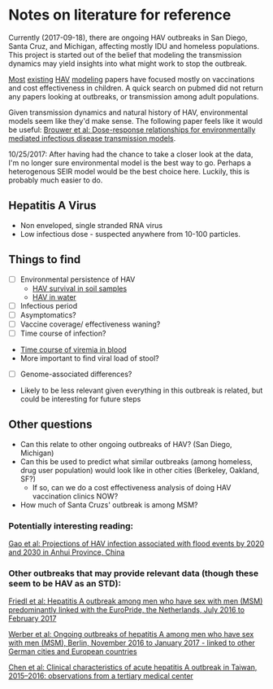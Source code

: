 # Notes on literature for reference

Currently (2017-09-18), there are ongoing HAV outbreaks in San Diego, Santa Cruz, and Michigan, affecting mostly IDU and homeless populations. This project is started out of the belief that modeling the transmission dynamics may yield insights into what might work to stop the outbreak.

[Most](https://www.ncbi.nlm.nih.gov/pubmed/26091589) [existing](https://www.ncbi.nlm.nih.gov/pubmed/26657185) [HAV](https://www.ncbi.nlm.nih.gov/pubmed/25764099) [modeling](https://www.ncbi.nlm.nih.gov/pubmed/21393559) papers have focused mostly on vaccinations and cost effectiveness in children. A quick search on pubmed did not return any papers looking at outbreaks, or transmission among adult populations. 

Given transmission dynamics and natural history of HAV, environmental models seem like they'd make sense. The following paper feels like it would be useful: [Brouwer et al: Dose-response relationships for environmentally mediated infectious disease transmission models](http://journals.plos.org/ploscompbiol/article?id=10.1371/journal.pcbi.1005481). 

10/25/2017: After having had the chance to take a closer look at the data, I'm no longer sure environmental model is the best way to go. Perhaps a heterogenous SEIR model would be the best choice here. Luckily, this is probably much easier to do. 

## Hepatitis A Virus
* Non enveloped, single stranded RNA virus
* Low infectious dose - suspected anywhere from 10-100 particles. 
 
## Things to find

- [ ] Environmental persistence of HAV
  * [HAV survival in soil samples](http://www.sciencedirect.com/science/article/pii/S1198743X14619108)
  * [HAV in water](http://www.tandfonline.com/doi/abs/10.1080/10643389409388470?journalCode=best20)
- [ ] Infectious period
- [ ] Asymptomatics?
- [ ] Vaccine coverage/ effectiveness waning? 
- [ ] Time course of infection?
 * [Time course of viremia in blood](https://www.ncbi.nlm.nih.gov/pubmed/14635005) 
 * More important to find viral load of stool?
- [ ] Genome-associated differences? 
 * Likely to be less relevant given everything in this outbreak is related, but could be interesting for future steps
 
## Other questions
* Can this relate to other ongoing outbreaks of HAV? (San Diego, Michigan) 
* Can this be used to predict what similar outbreaks (among homeless, drug user population) would look like in other cities (Berkeley, Oakland, SF?) 
  * If so, can we do a cost effectiveness analysis of doing HAV vaccination clinics NOW?
* How much of Santa Cruzs' outbreak is among MSM?

### Potentially interesting reading:
[Gao et al: Projections of HAV infection associated with flood events by 2020 and 2030 in Anhui Province, China](https://www.ncbi.nlm.nih.gov/pubmed/27174415)

### Other outbreaks that may provide relevant data (though these seem to be HAV as an STD): 
[Friedl et al: Hepatitis A outbreak among men who have sex with men (MSM) predominantly linked with the EuroPride, the Netherlands, July 2016 to February 2017](http://www.eurosurveillance.org/ViewArticle.aspx?ArticleId=22722)

[Werber et al: Ongoing outbreaks of hepatitis A among men who have sex with men (MSM), Berlin, November 2016 to January 2017 - linked to other German cities and European countries](http://www.eurosurveillance.org/ViewArticle.aspx?ArticleId=22709)

[Chen et al: Clinical characteristics of acute hepatitis A outbreak in Taiwan, 2015–2016: observations from a tertiary medical center](https://bmcinfectdis.biomedcentral.com/articles/10.1186/s12879-017-2555-x)
